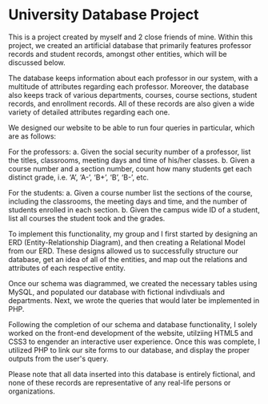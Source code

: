 # University Database Project
This is a project created by myself and 2 close friends of mine. Within this project, we created an artificial database that primarily features professor records and student records, amongst other entities, which will be discussed below.

The database keeps information about each professor in our system, with a multitude of attributes regarding each professor. Moreover, the database also keeps track of various departments, courses, course sections, student records, and enrollment records. All of these records are also given a wide variety of detailed attributes regarding each one.

We designed our website to be able to run four queries in particular, which are as follows:

  For the professors:
    a.  Given the social security number of a professor, list the titles, classrooms,
        meeting days and time of his/her classes.
    b. Given a course number and a section number, count how many students
       get each distinct grade, i.e. ‘A’, ‘A-’, ‘B+’, ‘B’, ‘B-’, etc.
       
   For the students:
     a. Given a course number list the sections of the course, including the classrooms, the meeting days and time, and the number of students enrolled in
      each section.
     b. Given the campus wide ID of a student, list all courses the student took
        and the grades.
        
To implement this functionality, my group and I first started by designing an ERD (Entity-Relationship Diagram), and then creating a Relational Model from our ERD. These designs allowed us to successfully structure our database, get an idea of all of the entities, and map out the relations and attributes of each respective entity.

Once our schema was diagrammed, we created the necessary tables using MySQL, and populated our database with fictional indivdiuals and departments. Next, we wrote the queries that would later be implemented in PHP.

Following the completion of our schema and database functionality, I solely worked on the front-end development of the website, utilziing HTML5 and CSS3 to engender an interactive user experience. Once this was complete, I utilized PHP to link our site forms to our database, and display the proper outputs from the user's query. 

Please note that all data inserted into this database is entirely fictional, and none of these records are representative of any real-life persons or organizations.
